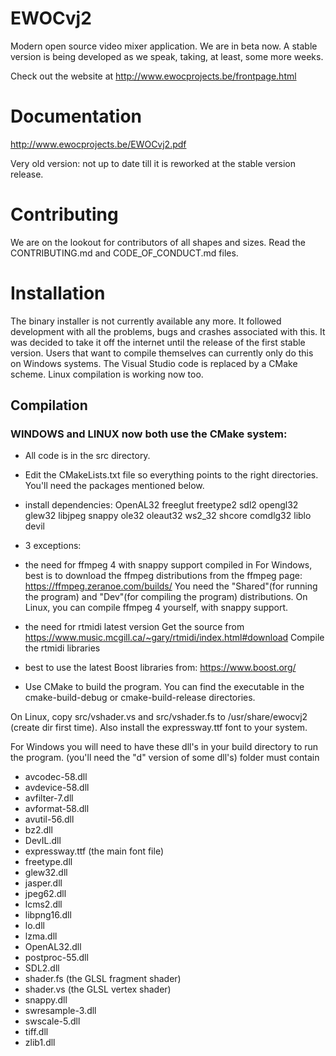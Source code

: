 # EWOCvj2
Modern open source video mixer application.  We are in beta now.
A stable version is being developed as we speak, taking, at least, some more weeks.

Check out the website at http://www.ewocprojects.be/frontpage.html

# Documentation
http://www.ewocprojects.be/EWOCvj2.pdf

Very old version: not up to date till it is reworked at the stable version release.

# Contributing
We are on the lookout for contributors of all shapes and sizes.
Read the CONTRIBUTING.md and CODE_OF_CONDUCT.md files.

# Installation

The binary installer is not currently available any more.  It followed development with all the problems, bugs and crashes associated with this.  It was decided to take it off the internet until the release of the first stable version.
Users that want to compile themselves can currently only do this on Windows systems.  The Visual Studio code is replaced by a CMake scheme.  Linux compilation is working now too.

## Compilation

### WINDOWS and LINUX now both use the CMake system:
* All code is in the src directory.
* Edit the CMakeLists.txt file so everything points to the right directories.  You'll need the packages mentioned below.
* install dependencies:
  OpenAL32
  freeglut
  freetype2
  sdl2
  opengl32
  glew32
  libjpeg
  snappy
  ole32
  oleaut32
  ws2_32
  shcore
  comdlg32
  liblo
  devil
* 3 exceptions:
* the need for ffmpeg 4 with snappy support compiled in
  For Windows, best is to download the ffmpeg distributions from the ffmpeg page:
  https://ffmpeg.zeranoe.com/builds/
  You need the "Shared"(for running the program) and "Dev"(for compiling the program) distributions.
  On Linux, you can compile ffmpeg 4 yourself, with snappy support.
* the need for rtmidi latest version
Get the source from https://www.music.mcgill.ca/~gary/rtmidi/index.html#download
Compile the rtmidi libraries
* best to use the latest Boost libraries from:
https://www.boost.org/

* Use CMake to build the program.  You can find the executable in the cmake-build-debug or cmake-build-release directories.

On Linux, copy src/vshader.vs and src/vshader.fs to /usr/share/ewocvj2 (create dir first time).  Also install the expressway.ttf font to your system.

For Windows you will need to have these dll's in your build directory to run the program. (you'll need the "d" version of some dll's) folder must contain
* avcodec-58.dll
* avdevice-58.dll
* avfilter-7.dll
* avformat-58.dll
* avutil-56.dll
* bz2.dll
* DevIL.dll
* expressway.ttf (the main font file)
* freetype.dll
* glew32.dll
* jasper.dll
* jpeg62.dll
* lcms2.dll
* libpng16.dll
* lo.dll
* lzma.dll
* OpenAL32.dll
* postproc-55.dll
* SDL2.dll
* shader.fs (the GLSL fragment shader)
* shader.vs (the GLSL vertex shader)
* snappy.dll
* swresample-3.dll
* swscale-5.dll
* tiff.dll
* zlib1.dll
